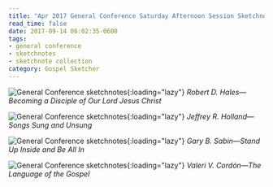 ```yaml
---
title: "Apr 2017 General Conference Saturday Afternoon Session Sketchnotes"
read_time: false
date: 2017-09-14 06:02:35-0600
tags:
- general conference
- sketchnotes
- sketchnote collection
category: Gospel Sketcher
---
```


![General Conference sketchnotes](https://media.bennorris.org/images/gospelsketcher/general-conference/apr-2017/general-conference-hales-sketchnote.jpg){:loading="lazy"}
_Robert D. Hales—Becoming a Disciple of Our Lord Jesus Christ_

![General Conference sketchnotes](https://media.bennorris.org/images/gospelsketcher/general-conference/apr-2017/general-conference-holland-sketchnote.jpg){:loading="lazy"}
_Jeffrey R. Holland—Songs Sung and Unsung_

![General Conference sketchnotes](https://media.bennorris.org/images/gospelsketcher/general-conference/apr-2017/general-conference-sabin-sketchnote.jpg){:loading="lazy"}
_Gary B. Sabin—Stand Up Inside and Be All In_

![General Conference sketchnotes](https://media.bennorris.org/images/gospelsketcher/general-conference/apr-2017/general-conference-cordon-sketchnote.jpg){:loading="lazy"}
_Valeri V. Cordón—The Language of the Gospel_

